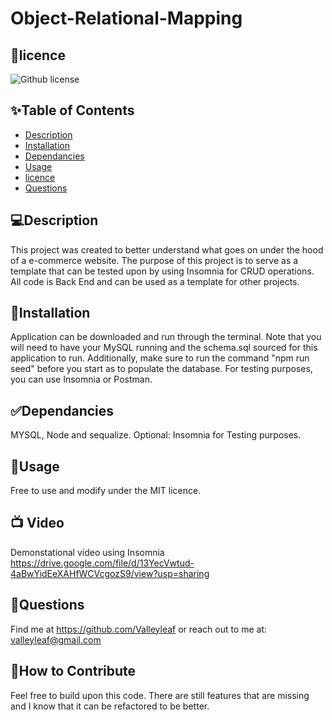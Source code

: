 # Object-Relational-Mapping

## 📝licence
![Github license](https://img.shields.io/badge/license-MIT,-green.svg)

## ✨Table of Contents
* [Description](#Description)
* [Installation](#Installation)
* [Dependancies](#Dependancies)
* [Usage](#Usage)
* [licence](#licence)
* [Questions](#Questions)

## 💻Description
This project was created to better understand what goes on under the hood of a e-commerce website. The purpose of this project is to serve as a template that can be tested upon by using Insomnia for CRUD operations. All code is Back End and can be used as a template for other projects.

## 🚨Installation
Application can be downloaded and run through the terminal. Note that you will need to have your MySQL running and the schema.sql sourced for this application to run. Additionally, make sure to run the command "npm run seed" before you start as to populate the database.
For testing purposes, you can use Insomnia or Postman.

## ✅Dependancies
MYSQL, Node and sequalize.
Optional: Insomnia for Testing purposes.

## 🚀Usage
Free to use and modify under the MIT licence.

## :tv: Video
Demonstational video using Insomnia
https://drive.google.com/file/d/13YecVwtud-4aBwYidEeXAHfWCVcgozS9/view?usp=sharing

## 👤Questions
Find me at https://github.com/Valleyleaf or reach out to me
at: valleyleaf@gmail.com

## 🤝How to Contribute
Feel free to build upon this code. There are still features that are missing and I know that it can be refactored to be better.

